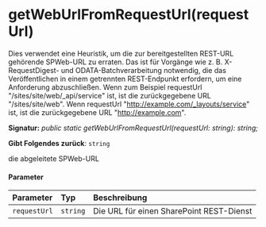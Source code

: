 # <a name="getweburlfromrequesturlrequesturl"></a>getWebUrlFromRequestUrl(requestUrl)




Dies verwendet eine Heuristik, um die zur bereitgestellten REST-URL gehörende SPWeb-URL zu erraten. Das ist für Vorgänge wie z. B. X-RequestDigest- und ODATA-Batchverarbeitung notwendig, die das Veröffentlichen in einem getrennten REST-Endpunkt erfordern, um eine Anforderung abzuschließen. Wenn zum Beispiel requestUrl "/sites/site/web/_api/service" ist, ist die zurückgegebene URL "/sites/site/web". Wenn requestUrl "http://example.com/_layouts/service" ist, ist die zurückgegebene URL "http://example.com".

**Signatur:** _public static getWebUrlFromRequestUrl(requestUrl: string): string;_

**Gibt Folgendes zurück**: `string`



die abgeleitete SPWeb-URL

#### <a name="parameters"></a>Parameter


| Parameter       | Typ    | Beschreibung |
|:-------------|:---------------|:------------|
| `requestUrl`    | `string` | Die URL für einen SharePoint REST-Dienst |


